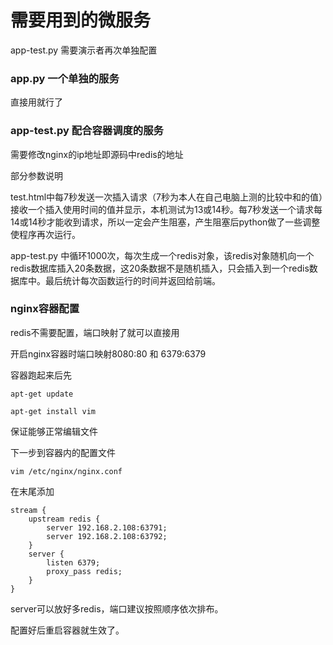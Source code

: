 # 需要用到的微服务

app-test.py 需要演示者再次单独配置



### app.py 一个单独的服务

直接用就行了

### app-test.py 配合容器调度的服务

需要修改nginx的ip地址即源码中redis的地址

部分参数说明

test.html中每7秒发送一次插入请求（7秒为本人在自己电脑上测的比较中和的值）接收一个插入使用时间的值并显示，本机测试为13或14秒。每7秒发送一个请求每14或14秒才能收到请求，所以一定会产生阻塞，产生阻塞后python做了一些调整使程序再次运行。

app-test.py 中循环1000次，每次生成一个redis对象，该redis对象随机向一个redis数据库插入20条数据，这20条数据不是随机插入，只会插入到一个redis数据库中。最后统计每次函数运行的时间并返回给前端。

### nginx容器配置

redis不需要配置，端口映射了就可以直接用

开启nginx容器时端口映射8080:80 和 6379:6379

容器跑起来后先

`apt-get update`

`apt-get install vim`

保证能够正常编辑文件

下一步到容器内的配置文件

`vim /etc/nginx/nginx.conf`

在末尾添加

```
stream {
    upstream redis {
        server 192.168.2.108:63791;
        server 192.168.2.108:63792;
    }
    server {
        listen 6379;
        proxy_pass redis;
    }
}
```

server可以放好多redis，端口建议按照顺序依次排布。

配置好后重启容器就生效了。